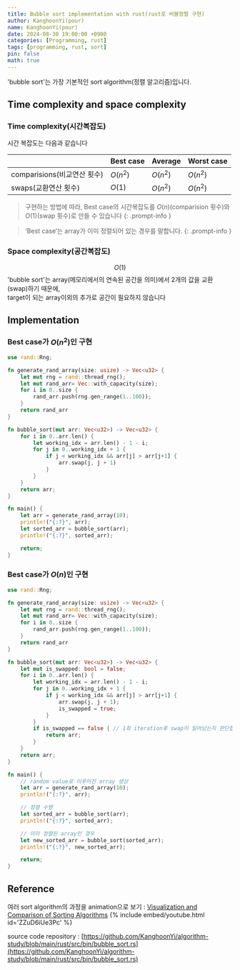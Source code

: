 ```yaml
---
title: Bubble sort implementation with rust(rust로 버블정렬 구현)
author: KanghoonYi(pour)
name: KanghoonYi(pour)
date: 2024-08-30 19:00:00 +0900
categories: [Programming, rust]
tags: [programming, rust, sort]
pin: false
math: true
---
```

'bubble sort'는 가장 기본적인 sort algorithm(정렬 알고리즘)입니다.

## Time complexity and space complexity
### Time complexity(시간복잡도)
시간 복잡도는 다음과 같습니다

|  | Best case | Average | Worst case |
| --- |--------| --- | --- |
| comparisions(비교연산 횟수) | $O(n^2)$ | $O(n^2)$ | $O(n^2)$ |
| swaps(교환연산 횟수) | $O(1)$ | $O(n^2)$ | $O(n^2)$ |
 
> 구현하는 방법에 따라, Best case의 시간복잡도를 $O(n)$(comparision 횟수)와 $O(1)$(swap 횟수)로 만들 수 있습니다
{: .prompt-info }

> ‘Best case‘는 array가 이미 정렬되어 있는 경우를 말합니다.
{: .prompt-info }

### Space complexity(공간복잡도)
$$
O(1)
$$
'bubble sort'는 array(메모리에서의 연속된 공간을 의미)에서 2개의 값을 교환(swap)하기 때문에,  
target이 되는 array이외의 추가로 공간이 필요하지 않습니다

## Implementation

### Best case가 $O(n^2)$인 구현

```rust
use rand::Rng;

fn generate_rand_array(size: usize) -> Vec<u32> {
    let mut rng = rand::thread_rng();
    let mut rand_arr= Vec::with_capacity(size);
    for i in 0..size {
        rand_arr.push(rng.gen_range(1..100));
    }
    return rand_arr
}

fn bubble_sort(mut arr: Vec<u32>) -> Vec<u32> {
    for i in 0..arr.len() {
        let working_idx = arr.len() - 1 - i;
        for j in 0..working_idx + 1 {
            if j < working_idx && arr[j] > arr[j+1] {
                arr.swap(j, j + 1)
            }
        }
    }
    return arr;
}

fn main() {
    let arr = generate_rand_array(10);
    println!("{:?}", arr);
    let sorted_arr = bubble_sort(arr);
    println!("{:?}", sorted_arr);

    return;
}

```

### Best case가 $O(n)$인 구현

```rust
use rand::Rng;

fn generate_rand_array(size: usize) -> Vec<u32> {
    let mut rng = rand::thread_rng();
    let mut rand_arr= Vec::with_capacity(size);
    for i in 0..size {
        rand_arr.push(rng.gen_range(1..100));
    }
    return rand_arr
}

fn bubble_sort(mut arr: Vec<u32>) -> Vec<u32> {
    let mut is_swapped: bool = false;
    for i in 0..arr.len() {
        let working_idx = arr.len() - 1 - i;
        for j in 0..working_idx + 1 {
            if j < working_idx && arr[j] > arr[j+1] {
                arr.swap(j, j + 1);
                is_swapped = true;
            }
        }
        if is_swapped == false { // 1회 iteration후 swap이 일어났는지 판단합니다
            return arr;
        }
    }
    return arr;
}

fn main() {
    // random value로 이루어진 array 생성
    let arr = generate_rand_array(10);
    println!("{:?}", arr);

    // 정렬 수행
    let sorted_arr = bubble_sort(arr);
    println!("{:?}", sorted_arr);

    // 이미 정렬된 array인 경우
    let new_sorted_arr = bubble_sort(sorted_arr);
    println!("{:?}", new_sorted_arr);

    return;
}

```

## Reference

여러 sort algorithm의 과정을 animation으로 보기
: [Visualization and Comparison of Sorting Algorithms](https://youtu.be/ZZuD6iUe3Pc?si=FLtiIqBfjgZnO4B0)
{% include embed/youtube.html id='ZZuD6iUe3Pc' %}

source code repository
: [https://github.com/KanghoonYi/algorithm-study/blob/main/rust/src/bin/bubble_sort.rs](https://github.com/KanghoonYi/algorithm-study/blob/main/rust/src/bin/bubble_sort.rs)

